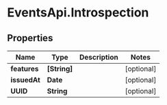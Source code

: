 # EventsApi.Introspection

## Properties

Name | Type | Description | Notes
------------ | ------------- | ------------- | -------------
**features** | **[String]** |  | [optional] 
**issuedAt** | **Date** |  | [optional] 
**UUID** | **String** |  | [optional] 


